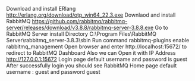 Download and install ERlang http://erlang.org/download/otp_win64_22.3.exe
Downlaod and install RabbitMQ https://github.com/rabbitmq/rabbitmq-server/releases/download/v3.8.8/rabbitmq-server-3.8.8.exe
Go to RabbitMQ Server install Directory C:\Program Files\RabbitMQ Server\rabbitmq_server-3.8.3\sbin
Run command rabbitmq-plugins enable rabbitmq_management
Open browser and enter http://localhost:15672/ to redirect to RabbitMQ Dashboard Also we can Open it with IP Address http://127.0.0.1:15672
Login page default username and password is guest
After successfully login you should see RabbitMQ Home page
default username : guest and password guest